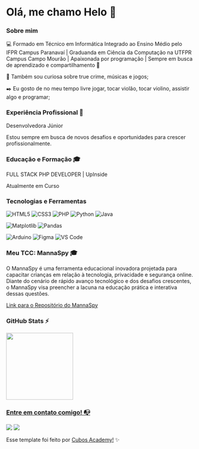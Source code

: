 # Olá, me chamo Helo 👋

### Sobre mim

💻 Formado em Técnico em Informática Integrado ao Ensino Médio pelo IFPR Campus Paranavaí | Graduanda em Ciência da Computação na UTFPR Campus Campo Mourão | Apaixonada por programação | Sempre em busca de aprendizado e compartilhamento 🌱

🔎 Também sou curiosa sobre true crime, músicas e jogos;

✒️ Eu gosto de no meu tempo livre jogar, tocar violão, tocar violino, assistir algo e programar;

### Experiência Profissional 💼

Desenvolvedora Júnior

Estou sempre em busca de novos desafios e oportunidades para crescer profissionalmente. 

### Educação e Formação 🎓
FULL STACK PHP DEVELOPER | UpInside

Atualmente em Curso

### Tecnologias e Ferramentas

<!-- (Aqui você pode adicionar tecnologias que aprendeu no curso, já listamos algumas delas, e outras que já domina)) -->
![HTML5](https://img.shields.io/badge/html5-%23E34F26.svg?style=for-the-badge&logo=html5&logoColor=white)
![CSS3](https://img.shields.io/badge/css3-%231572B6.svg?style=for-the-badge&logo=css3&logoColor=white)
![PHP](https://img.shields.io/badge/php-%23777BB4.svg?style=for-the-badge&logo=php&logoColor=white)
![Python](https://img.shields.io/badge/python-3670A0?style=for-the-badge&logo=python&logoColor=ffdd54)
![Java](https://img.shields.io/badge/java-%23ED8B00.svg?style=for-the-badge&logo=openjdk&logoColor=white)

![Matplotlib](https://img.shields.io/badge/Matplotlib-%23ffffff.svg?style=for-the-badge&logo=Matplotlib&logoColor=black)
![Pandas](https://img.shields.io/badge/pandas-%23150458.svg?style=for-the-badge&logo=pandas&logoColor=white)

![Arduino](https://img.shields.io/badge/-Arduino-00979D?style=for-the-badge&logo=Arduino&logoColor=white)
![Figma](https://img.shields.io/badge/figma-%23F24E1E.svg?style=for-the-badge&logo=figma&logoColor=white)
![VS Code](https://img.shields.io/badge/VS%20Code-0078d7.svg?style=for-the-badge&logo=visual-studio-code&logoColor=white)

### Meu TCC: MannaSpy 🎓

O MannaSpy é uma ferramenta educacional inovadora projetada para capacitar crianças em relação à tecnologia, privacidade e segurança online. Diante do cenário de rápido avanço tecnológico e dos desafios crescentes, o MannaSpy visa preencher a lacuna na educação prática e interativa dessas questões.

[Link para o Repositório do MannaSpy](https://github.com/HeloSilvaC/MannaSpy.git)

### GitHub Stats ⚡
<div>
<a href="https://github.com/HeloSilvaC">
  
<img height="180em" src="https://github-readme-stats.vercel.app/api/top-langs/?username=HeloSilvaC&layout=compact&langs_count=15&theme=dracula"/>
</div>

### Entre em contato comigo! 📭
<div>
<a href="https://www.instagram.com/heloisa_contrera/" target="_blank"><img src="https://img.shields.io/badge/-Instagram-%23E4405F?style=for-the-badge&logo=instagram&logoColor=white" target="_blank"></a>
<a href="https://www.linkedin.com/in/heloisa-contrera-270014226/" target="_blank"><img src="https://img.shields.io/badge/-LinkedIn-%230077B5?style=for-the-badge&logo=linkedin&logoColor=white" target="_blank"></a>   
</div>

Esse template foi feito por <a href="https://cubos.academy/" target="_blank">Cubos Academy!</a> ✨

<!--
**academy-readme-template** is a ✨ _special_ ✨ repository because its `README.md` (this file) appears on your GitHub profile.
-->

